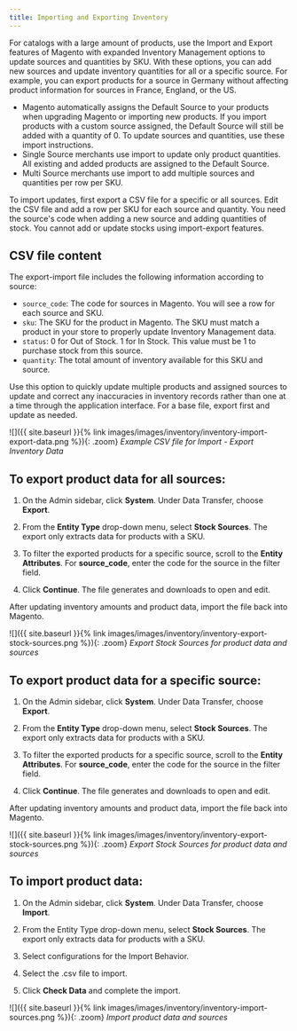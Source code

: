 ```yaml
---
title: Importing and Exporting Inventory
---
```



For catalogs with a large amount of products, use the Import and Export features of Magento with expanded Inventory Management options to update sources and quantities by SKU. With these options, you can add new sources and update inventory quantities for all or a specific source. For example, you can export products for a source in Germany without affecting product information for sources in France, England, or the US.

* Magento automatically assigns the Default Source to your products when upgrading Magento or importing new products. If you import products with a custom source assigned, the Default Source will still be added with a quantity of 0. To update sources and quantities, use these import instructions.
* Single Source merchants use import to update only product quantities. All existing and added products are assigned to the Default Source.
* Multi Source merchants use import to add multiple sources and quantities per row per SKU.

To import updates, first export a CSV file for a specific or all sources. Edit the CSV file and add a row per SKU for each source and quantity. You need the source's code when adding a new source and adding quantities of stock. You cannot add or update stocks using import-export features.

## CSV file content

The export-import file includes the following information according to source:

* `source_code`: The code for sources in Magento. You will see a row for each source and SKU.
* `sku`: The SKU for the product in Magento. The SKU must match a product in your store to properly update Inventory Management data.
* `status`: 0 for Out of Stock. 1 for In Stock. This value must be 1 to purchase stock from this source.
* `quantity`: The total amount of inventory available for this SKU and source.

Use this option to quickly update multiple products and assigned sources to update and correct any inaccuracies in inventory records rather than one at a time through the application interface. For a base file, export first and update as needed.

![]({{ site.baseurl }}{% link images/images/inventory/inventory-import-export-data.png %}){: .zoom}
*Example CSV file for Import - Export Inventory Data*

## To export product data for all sources:

1. On the Admin sidebar, click **System**. Under Data Transfer, choose **Export**.

1. From the **Entity Type** drop-down menu, select **Stock Sources**. The export only extracts data for products with a SKU.

1. To filter the exported products for a specific source, scroll to the **Entity Attributes**. For **source_code**, enter the code for the source in the filter field.

1. Click **Continue**. The file generates and downloads to open and edit.

After updating inventory amounts and product data, import the file back into Magento.

![]({{ site.baseurl }}{% link images/images/inventory/inventory-export-stock-sources.png %}){: .zoom}
*Export Stock Sources for product data and sources*

## To export product data for a specific source:

1. On the Admin sidebar, click **System**. Under Data Transfer, choose **Export**.

1. From the **Entity Type** drop-down menu, select **Stock Sources**. The export only extracts data for products with a SKU.

1. To filter the exported products for a specific source, scroll to the **Entity Attributes**. For **source_code**, enter the code for the source in the filter field.

1. Click **Continue**. The file generates and downloads to open and edit.

After updating inventory amounts and product data, import the file back into Magento.

![]({{ site.baseurl }}{% link images/images/inventory/inventory-export-stock-sources.png %}){: .zoom}
*Export Stock Sources for product data and sources*

## To import product data:

1. On the Admin sidebar, click **System**. Under Data Transfer, choose **Import**.

1. From the Entity Type drop-down menu, select **Stock Sources**. The export only extracts data for products with a SKU.

1. Select configurations for the Import Behavior.

1. Select the .csv file to import.

1. Click **Check Data** and complete the import.

![]({{ site.baseurl }}{% link images/images/inventory/inventory-import-sources.png %}){: .zoom}
*Import product data and sources*